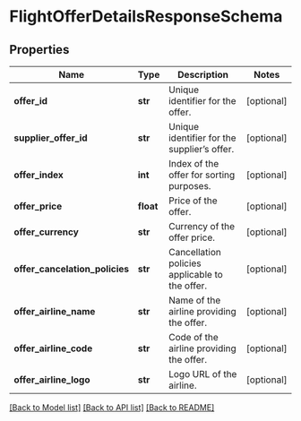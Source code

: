 # FlightOfferDetailsResponseSchema

## Properties
Name | Type | Description | Notes
------------ | ------------- | ------------- | -------------
**offer_id** | **str** | Unique identifier for the offer. | [optional] 
**supplier_offer_id** | **str** | Unique identifier for the supplier’s offer. | [optional] 
**offer_index** | **int** | Index of the offer for sorting purposes. | [optional] 
**offer_price** | **float** | Price of the offer. | [optional] 
**offer_currency** | **str** | Currency of the offer price. | [optional] 
**offer_cancelation_policies** | **str** | Cancellation policies applicable to the offer. | [optional] 
**offer_airline_name** | **str** | Name of the airline providing the offer. | [optional] 
**offer_airline_code** | **str** | Code of the airline providing the offer. | [optional] 
**offer_airline_logo** | **str** | Logo URL of the airline. | [optional] 

[[Back to Model list]](../README.md#documentation-for-models) [[Back to API list]](../README.md#documentation-for-api-endpoints) [[Back to README]](../README.md)

